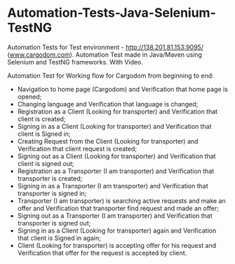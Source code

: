 # Automation-Tests-Java-Selenium-TestNG

Automation Tests for Test environment - http://138.201.81.153:9095/ (www.cargodom.com). 
Automation Test made in Java/Maven using Selenium and TestNG frameworks. 
With Video.

Automation Test for Working flow for Cargodom from beginning to end:
  - Navigation to home page (Cargodom) and Verification that home page is opened;
  - Changing language and Verification that language is changed;
  - Registration as a Client (Looking for transporter) and Verification that client is created;
  - Signing in as a Client (Looking for transporter) and Verification that client is Signed in;
  - Creating Request from the Client (Looking for transporter) and Verification that client request is created;
  - Signing out as a Client (Looking for transporter) and Verification that client is signed out;
  - Registration as a Transporter (I am transporter) and Verification that transporter is created;
  - Signing in as a Transporter (I am transporter) and Verification that transporter is signed in;
  - Transporter (I am transporter) is searching active requests and make an offer and Verification that transporter find request and made an offer;
  - Signing out as a Transporter (I am transporter) and Verification that transporter is signed out;
  - Signing in as a Client (Looking for transporter) again and Verification that client is Signed in again;
  - Client (Looking for transporter) is accepting offer for his request and Verification that offer for the request is accepted by client.
